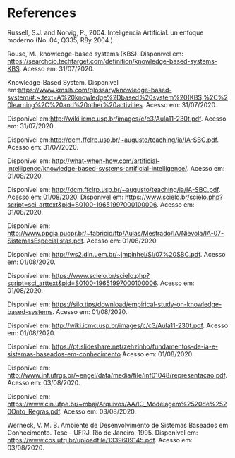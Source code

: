 # References

Russell, S.J. and Norvig, P., 2004. Inteligencia Artificial: un enfoque moderno (No. 04; Q335, R8y 2004.).

Rouse, M., knowledge-based systems (KBS). Disponível em: https://searchcio.techtarget.com/definition/knowledge-based-systems-KBS. Acesso em: 31/07/2020.

Knowledge-Based System. Disponível em:https://www.kmslh.com/glossary/knowledge-based-system/#:~:text=A%20knowledge%2Dbased%20system%20(KBS,%2C%20learning%2C%20and%20other%20activities. Acesso em: 31/07/2020.

Disponível em:http://wiki.icmc.usp.br/images/c/c3/Aula11-230t.pdf. Acesso em: 31/07/2020.

Disponível em:http://dcm.ffclrp.usp.br/~augusto/teaching/ia/IA-SBC.pdf. Acesso em: 31/07/2020.

Disponível em: http://what-when-how.com/artificial-intelligence/knowledge-based-systems-artificial-intelligence/. Acesso em: 01/08/2020.

Disponível em: http://dcm.ffclrp.usp.br/~augusto/teaching/ia/IA-SBC.pdf. Acesso em: 01/08/2020.
Disponível em: https://www.scielo.br/scielo.php?script=sci_arttext&pid=S0100-19651997000100006. Acesso em: 01/08/2020.

Disponível em: http://www.ppgia.pucpr.br/~fabricio/ftp/Aulas/Mestrado/IA/Nievola/IA-07-SistemasEspecialistas.pdf. Acesso em: 01/08/2020.

Disponível em: http://ws2.din.uem.br/~jmpinhei/SI/07%20SBC.pdf. Acesso em: 01/08/2020.

Disponível em: https://www.scielo.br/scielo.php?script=sci_arttext&pid=S0100-19651997000100006. Acesso em: 01/08/2020.

Disponível em: https://silo.tips/download/empirical-study-on-knowledge-based-systems. Acesso em: 01/08/2020.

Disponível em: http://wiki.icmc.usp.br/images/c/c3/Aula11-230t.pdf. Acesso em: 01/08/2020.

Disponível em: https://pt.slideshare.net/zehzinho/fundamentos-de-ia-e-sistemas-baseados-em-conhecimento Acesso em: 01/08/2020.

Disponível em: http://www.inf.ufrgs.br/~engel/data/media/file/inf01048/representacao.pdf. Acesso em: 03/08/2020.

Disponível em: https://www.cin.ufpe.br/~mbaj/Arquivos/AA/IC_Modelagem%2520de%2520Onto_Regras.pdf. Acesso em: 03/08/2020.

Werneck, V. M. B. Ambiente de Desenvolvimento de Sistemas Baseados em Conhecimento. Tese - UFRJ. Rio de Janeiro, 1995. Disponível em: https://www.cos.ufrj.br/uploadfile/1339609145.pdf. Acesso em: 03/08/2020.
